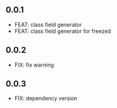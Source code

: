 ## 0.0.1

* FEAT: class field generator
* FEAT: class field generator for freezed

## 0.0.2

* FIX: fix warning

## 0.0.3

* FIX: dependency version
